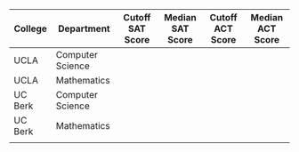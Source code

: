 




| College | Department       | Cutoff SAT Score | Median SAT Score | Cutoff ACT Score | Median ACT Score |
| ------- | ---------------- | ---------------- | ---------------- | ---------------- | ---------------- |
| UCLA    | Computer Science |                  |                  |                  |                  |
| UCLA    | Mathematics      |                  |                  |                  |                  |
| UC Berk | Computer Science |                  |                  |                  |                  |
| UC Berk | Mathematics      |                  |                  |                  |                  |
|         |                  |                  |                  |                  |                  |
